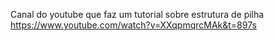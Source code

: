 Canal do youtube que faz um tutorial sobre estrutura de  pilha https://www.youtube.com/watch?v=XXqpmqrcMAk&t=897s
